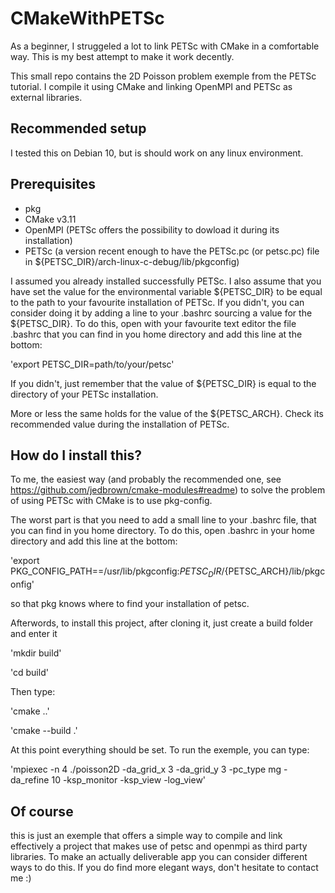 # CMakeWithPETSc
As a beginner, I struggeled a lot to link PETSc with CMake in a comfortable way. This is my best attempt to make it work decently.

This small repo contains the 2D Poisson problem exemple from the PETSc tutorial. I compile it using CMake and linking OpenMPI and PETSc as external libraries.

## Recommended setup
I tested this on Debian 10, but is should work on any linux environment.

## Prerequisites
* pkg
* CMake v3.11
* OpenMPI (PETSc offers the possibility to dowload it during its installation)
* PETSc (a version recent enough to have the PETSc.pc (or petsc.pc) file in ${PETSC_DIR}/arch-linux-c-debug/lib/pkgconfig)

I assumed you already installed successfully PETSc. I also assume that you have set the value for the environmental variable ${PETSC_DIR} to be equal to the path to your favourite installation of PETSc. If you didn't, you can consider doing it by adding a line to your .bashrc sourcing a value for the ${PETSC_DIR}. To do this, open with your favourite text editor the file .bashrc that you can find in you home directory and add this line at the bottom:

'export PETSC_DIR=path/to/your/petsc'

If you didn't, just remember that the value of ${PETSC_DIR} is equal to the directory of your PETSc installation.

More or less the same holds for the value of the ${PETSC_ARCH}. Check its recommended value during the installation of PETSc.

## How do I install this?
To me, the easiest way (and probably the recommended one, see https://github.com/jedbrown/cmake-modules#readme) to solve the problem of using PETSc with CMake is to use pkg-config.

The worst part is that you need to add a small line to your .bashrc file, that you can find in you home directory. To do this, open .bashrc in your home directory and add this line at the bottom:

'export PKG_CONFIG_PATH==/usr/lib/pkgconfig:${PETSC_DIR}/${PETSC_ARCH}/lib/pkgconfig'

so that pkg knows where to find your installation of petsc.

Afterwords, to install this project, after cloning it, just create a build folder and enter it

'mkdir build'

'cd build'

Then type:

'cmake ..'

'cmake --build .'

At this point everything should be set. To run the exemple, you can type:

'mpiexec -n 4 ./poisson2D -da_grid_x 3 -da_grid_y 3 -pc_type mg -da_refine 10 -ksp_monitor -ksp_view -log_view'

## Of course
this is just an exemple that offers a simple way to compile and link effectively a project that makes use of petsc and openmpi as third party libraries. To make an actually deliverable app you can consider different ways to do this. If you do find more elegant ways, don't hesitate to contact me :)
